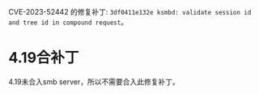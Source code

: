 CVE-2023-52442 的修复补丁: `3df0411e132e ksmbd: validate session id and tree id in compound request`。

# 4.19合补丁

4.19未合入smb server，所以不需要合入此修复补丁。